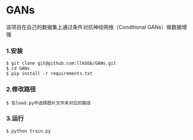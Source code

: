 # GANs
该项目在自己的数据集上通过条件对抗神经网络（Conditional GANs）做数据增强

### 1.安装
```
$ git clone git@github.com:llkbbb/GANs.git
$ cd GANs
$ pip install -r requirements.txt
```

### 2.修改路径
```
$ 在load.py中选择图片文件夹对应的路径
```

### 3.运行
```
$ python train.py
```
